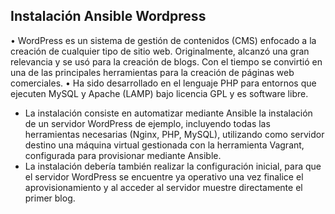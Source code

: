 ## Instalación Ansible Wordpress
• WordPress es un sistema de gestión de contenidos (CMS) enfocado a la creación de
cualquier tipo de sitio web. Originalmente, alcanzó una gran relevancia y se usó para la
creación de blogs. Con el tiempo se convirtió en una de las principales herramientas para
la creación de páginas web comerciales.
• Ha sido desarrollado en el lenguaje PHP para entornos que ejecuten MySQL y Apache
(LAMP) bajo licencia GPL y es software libre.
- La instalación consiste en automatizar mediante Ansible la instalación de un servidor
  WordPress de ejemplo, incluyendo todas las herramientas necesarias (Nginx, PHP,
  MySQL), utilizando como servidor destino una máquina virtual gestionada con la
  herramienta Vagrant, configurada para provisionar mediante Ansible.
- La instalación debería también realizar la configuración inicial, para que el servidor
  WordPress se encuentre ya operativo una vez finalice el aprovisionamiento y al acceder al
  servidor muestre directamente el primer blog.